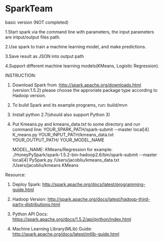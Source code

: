 # SparkTeam
basic version (NOT completed)

1.Start spark via the command line with parameters, the input
parameters are intput/output files path.

2.Use spark to train a machine learning model, and make predictions.

3.Save result as JSON into output path

4.Support different machine learning models(KMeans, Logistic Regression).

INSTRUCTION:

1. Download Spark from :http://spark.apache.org/downloads.html (version:1.5.2)
   please choose the approriate package type according to Hadoop version.

2. To build Spark and its example programs, run:
   build/mvn

3. Install python 2.7(should also support Python 3)

3. Put Kmeans.py and kmeans_data.txt to some directory and run command line:
   YOUR_SPARK_PATH/spark-submit --master local[4] K_means.py
   YOUR_INPUT_PATH/kmeans_data.txt YOUR_OUTPUT_PATH/ YOUR_MODEL_NAME

   MODEL_NAME: KMeans/Regression 
   for example:
   ./HoneyPySpark/spark-1.5.2-bin-hadoop2.6/bin/spark-submit --master local[4] PySpark.py /Users/jacobliu/kmeans_data.txt /Users/jacobliu/kmeans KMeans

Resource:

1. Deploy Spark: http://spark.apache.org/docs/latest/programming-guide.html

2. Hadoop Version: http://spark.apache.org/docs/latest/hadoop-third-party-distributions.html

3. Python API Docs: https://spark.apache.org/docs/1.5.2/api/python/index.html

4. Machine Learning Library(MLib) Guide: http://spark.apache.org/docs/latest/mllib-guide.html